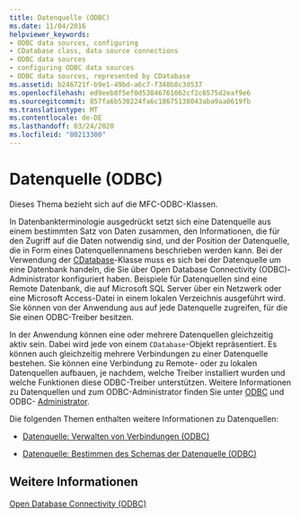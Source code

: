 ```yaml
---
title: Datenquelle (ODBC)
ms.date: 11/04/2016
helpviewer_keywords:
- ODBC data sources, configuring
- CDatabase class, data source connections
- ODBC data sources
- configuring ODBC data sources
- ODBC data sources, represented by CDatabase
ms.assetid: b246721f-b9e1-49bd-a6c7-f348b8c3d537
ms.openlocfilehash: ed9eeb8f5ef0d53846761062cf2c6575d2eaf9e6
ms.sourcegitcommit: 857fa6b530224fa6c18675138043aba9aa0619fb
ms.translationtype: MT
ms.contentlocale: de-DE
ms.lasthandoff: 03/24/2020
ms.locfileid: "80213300"
---
```

# <a name="data-source-odbc"></a>Datenquelle (ODBC)

Dieses Thema bezieht sich auf die MFC-ODBC-Klassen.

In Datenbankterminologie ausgedrückt setzt sich eine Datenquelle aus einem bestimmten Satz von Daten zusammen, den Informationen, die für den Zugriff auf die Daten notwendig sind, und der Position der Datenquelle, die in Form eines Datenquellennamens beschrieben werden kann. Bei der Verwendung der [CDatabase](../../mfc/reference/cdatabase-class.md)-Klasse muss es sich bei der Datenquelle um eine Datenbank handeln, die Sie über Open Database Connectivity (ODBC)-Administrator konfiguriert haben. Beispiele für Datenquellen sind eine Remote Datenbank, die auf Microsoft SQL Server über ein Netzwerk oder eine Microsoft Access-Datei in einem lokalen Verzeichnis ausgeführt wird. Sie können von der Anwendung aus auf jede Datenquelle zugreifen, für die Sie einen ODBC-Treiber besitzen.

In der Anwendung können eine oder mehrere Datenquellen gleichzeitig aktiv sein. Dabei wird jede von einem `CDatabase`-Objekt repräsentiert. Es können auch gleichzeitig mehrere Verbindungen zu einer Datenquelle bestehen. Sie können eine Verbindung zu Remote- oder zu lokalen Datenquellen aufbauen, je nachdem, welche Treiber installiert wurden und welche Funktionen diese ODBC-Treiber unterstützen. Weitere Informationen zu Datenquellen und zum ODBC-Administrator finden Sie unter [ODBC](../../data/odbc/odbc-basics.md) und ODBC- [Administrator](../../data/odbc/odbc-administrator.md).

Die folgenden Themen enthalten weitere Informationen zu Datenquellen:

- [Datenquelle: Verwalten von Verbindungen (ODBC)](../../data/odbc/data-source-managing-connections-odbc.md)

- [Datenquelle: Bestimmen des Schemas der Datenquelle (ODBC)](../../data/odbc/data-source-determining-the-schema-of-the-data-source-odbc.md)

## <a name="see-also"></a>Weitere Informationen

[Open Database Connectivity (ODBC)](../../data/odbc/open-database-connectivity-odbc.md)
